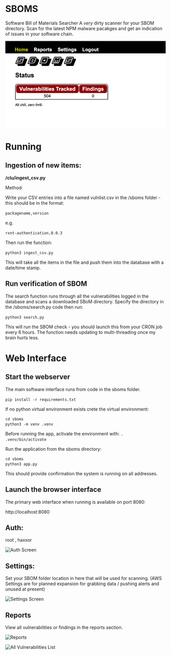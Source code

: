 # SBOMS

Software Bill of Materials Searcher
A *very* dirty scanner for your SBOM directory. Scan for the latest NPM malware pacakges and get an indication of issues in your software chain.

![SBOMS Main Screen](./manual/mainpage.png "Main Screen")


# Running

## Ingestion of new items:

**/clu/ingest_csv.py**

Method: 

Write your CSV entries into a file named vulnlist.csv in the /sboms folder - this should be in the format:

```packagename,version```

e.g.

```rxnt-authentication,0.0.3```

Then run the function:

```python3 ingest_csv.py```

This will take all the items in the file and push them into the database with a date/time stamp.

## Run verification of SBOM

The search function runs through all the vulnerabilities logged in the database and scans a downloaded SBoM directory. Specify the directory in the /sboms/search.py code then run:

```python3 search.py```

This will run the SBOM check - you should launch this from your CRON job every 6 hours. The function needs updating to multi-threading once my brain hurts less.


# Web Interface

## Start the webserver
The main software interface runs from code in the sboms folder.

```pip install -r requirements.txt```

If no python virtual environment exists crete the virtual environment:

```
cd sboms
python3 -m venv .venv
```

Before running the app, activate the environment with: ```. .venv/bin/activate```

Run the application from the sboms directory:

```
cd sboms
python3 app.py
```
This should provide confirmation the system is running on all addresses.

## Launch the browser interface

The primary web interface when running is available on port 8080:

http://localhost:8080

## Auth:

root , haxxor

![Auth Screen](./manual/authpng.png "Auth Screen")

## Settings:

Set your SBOM folder location in here that will be used for scanning. (AWS Settings are for planned expansion for grabbing data / pushing alerts and unused at present)

![Settings Screen](./manual/settings.png "Settings Screen")

## Reports

View all vulnerabilities or findings in the reports section.

![Reports](./manual/reports.png "Reports Screen")


![All Vulnerabilities List](./manual/report_vulns.png "All Known Vulnerabilities")
